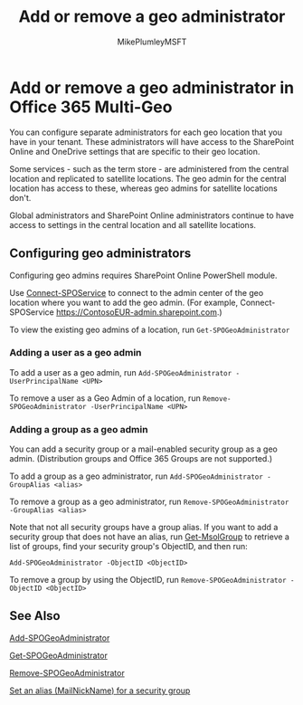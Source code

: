 ﻿---
title: "Add or remove a geo administrator"
ms.reviewer: adwood
ms.author: mikeplum
author: MikePlumleyMSFT
manager: pamgreen
audience: ITPro
ms.topic: article
ms.service: o365-solutions
ms.collection: SPO_Content
localization_priority: Priority
f1.keywords:
- NOCSH
description: Need to configure separate administrators for each geo location? Learn how to add or remove a geo administrator in Office 365 Multi-Geo.
ms.custom: seo-marvel-mar2020
---

# Add or remove a geo administrator in Office 365 Multi-Geo

You can configure separate administrators for each geo location that you have in your tenant. These administrators will have access to the SharePoint Online and OneDrive settings that are specific to their geo location.

Some services - such as the term store - are administered from the central location and replicated to satellite locations. The geo admin for the central location has access to these, whereas geo admins for satellite locations don't.

Global administrators and SharePoint Online administrators continue to have access to settings in the central location and all satellite locations.

## Configuring geo administrators

Configuring geo admins requires SharePoint Online PowerShell module.

Use [Connect-SPOService](https://docs.microsoft.com/powershell/module/sharepoint-online/Connect-SPOService) to connect to the admin center of the geo location where you want to add the geo admin. (For example, Connect-SPOService  https://ContosoEUR-admin.sharepoint.com.)

To view the existing geo admins of a location, run `Get-SPOGeoAdministrator`

### Adding a user as a geo admin

To add a user as a geo admin, run `Add-SPOGeoAdministrator -UserPrincipalName <UPN>`

To remove a user as a Geo Admin of a location, run  `Remove-SPOGeoAdministrator -UserPrincipalName <UPN>`

### Adding a group as a geo admin

You can add a security group or a mail-enabled security group as a geo admin. (Distribution groups and Office 365 Groups are not supported.)

To add a group as a geo administrator, run `Add-SPOGeoAdministrator -GroupAlias <alias>`

To remove a group as a geo administrator, run `Remove-SPOGeoAdministrator -GroupAlias <alias>`

Note that not all security groups have a group alias. If you want to add a security group that does not have an alias, run [Get-MsolGroup](https://docs.microsoft.com/powershell/module/msonline/get-msolgroup) to retrieve a list of groups, find your security group's ObjectID, and then run:

`Add-SPOGeoAdministrator -ObjectID <ObjectID>`

To remove a group by using the ObjectID, run `Remove-SPOGeoAdministrator -ObjectID <ObjectID>`

## See Also

[Add-SPOGeoAdministrator](https://docs.microsoft.com/powershell/module/sharepoint-online/add-spogeoadministrator)

[Get-SPOGeoAdministrator](https://docs.microsoft.com/powershell/module/sharepoint-online/get-spogeoadministrator)

[Remove-SPOGeoAdministrator](https://docs.microsoft.com/powershell/module/sharepoint-online/remove-spogeoadministrator)

[Set an alias (MailNickName) for a security group](https://docs.microsoft.com/powershell/module/azuread/set-azureadgroup)